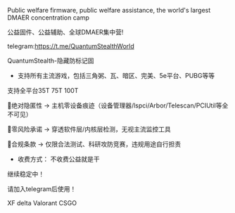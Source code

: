 Public welfare firmware, public welfare assistance, the world's largest DMAER concentration camp

公益固件、公益辅助、全球DMAER集中营!

telegram:https://t.me/QuantumStealthWorld

QuantumStealth-隐藏防标记固

- 支持所有主流游戏，包括三角粥、瓦、暗区、完美、5e平台、PUBG等等

支持全平台35T 75T 100T

🔹绝对隐匿性 → 主机零设备痕迹（设备管理器/lspci/Arbor/Telescan/PCIUtil等全不可见）  

🔹零风险承诺 → 穿透软件层/内核层检测，无视主流监控工具  

🔹合规条款 → 仅限合法测试、科研攻防竞赛，违规用途自行担责

- 收费方式： 不收费公益就是干

继续稳定中！

请加入telegram后使用！

XF delta Valorant CSGO
